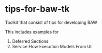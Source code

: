 # tips-for-baw-tk
Toolkit that consist of tips for developing BAW

This includes examples for 
  1. Deferred Sections
  2. Service Flow Execution Models From UI
